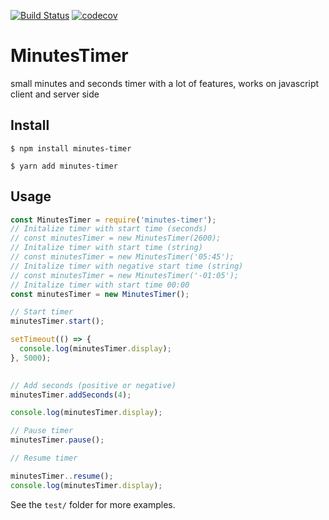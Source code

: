 [![Build Status](https://travis-ci.org/mblenton/minutes-timer.svg?branch=master)](https://travis-ci.org/mblenton/minutes-timer)
[![codecov](https://codecov.io/gh/mblenton/minutes-timer/branch/master/graph/badge.svg)](https://codecov.io/gh/mblenton/minutes-timer)
# MinutesTimer
small minutes and seconds timer with a lot of features, works on javascript client and server side

## Install
```shell
$ npm install minutes-timer
```

```shell
$ yarn add minutes-timer
```

## Usage

```javascript
const MinutesTimer = require('minutes-timer');
// Initalize timer with start time (seconds)
// const minutesTimer = new MinutesTimer(2600);
// Initalize timer with start time (string)
// const minutesTimer = new MinutesTimer('05:45');
// Initalize timer with negative start time (string)
// const minutesTimer = new MinutesTimer('-01:05');
// Initalize timer with start time 00:00
const minutesTimer = new MinutesTimer();

// Start timer
minutesTimer.start();

setTimeout(() => {
  console.log(minutesTimer.display);
}, 5000);
  

// Add seconds (positive or negative)
minutesTimer.addSeconds(4);

console.log(minutesTimer.display);

// Pause timer
minutesTimer.pause();

// Resume timer

minutesTimer..resume();
console.log(minutesTimer.display);

```
See the `test/` folder for more examples.